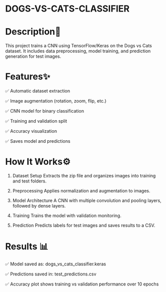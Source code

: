 # DOGS-VS-CATS-CLASSIFIER

# Description📄

This project trains a CNN using TensorFlow/Keras on the Dogs vs Cats dataset. It includes data preprocessing, model training, and prediction generation for test images.

# Features✨

✅ Automatic dataset extraction

✅ Image augmentation (rotation, zoom, flip, etc.)

✅ CNN model for binary classification

✅ Training and validation split

✅ Accuracy visualization

✅ Saves model and predictions

# How It Works⚙️

1. Dataset Setup
Extracts the zip file and organizes images into training and test folders.

2. Preprocessing
Applies normalization and augmentation to images.

3. Model Architecture
A CNN with multiple convolution and pooling layers, followed by dense layers.

4. Training
Trains the model with validation monitoring.

5. Prediction
Predicts labels for test images and saves results to a CSV.

# Results 📊

✅ Model saved as: dogs_vs_cats_classifier.keras

✅ Predictions saved in: test_predictions.csv

✅ Accuracy plot shows training vs validation performance over 10 epochs

